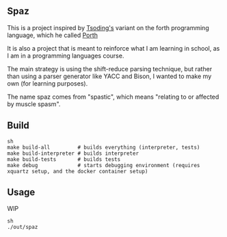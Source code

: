 Spaz
---
This is a project inspired by [Tsoding's](https://www.youtube.com/@TsodingDaily) variant on the forth programming language, which he called [Porth](https://gitlab.com/tsoding/porth)

It is also a project that is meant to reinforce what I am learning in school, as I am in a programming languages course.

The main strategy is using the shift-reduce parsing technique, but rather than using a parser generator like YACC and Bison, I wanted to make my own (for learning purposes).

The name spaz comes from "spastic", which means "relating to or affected by muscle spasm".


Build
---
```
sh
make build-all         # builds everything (interpreter, tests)
make build-interpreter # builds interpreter
make build-tests       # builds tests
make debug             # starts debugging environment (requires xquartz setup, and the docker container setup)
```

Usage
---
WIP
```
sh
./out/spaz
```

